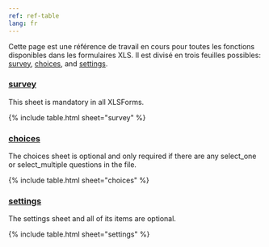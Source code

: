 ```yaml
---
ref: ref-table
lang: fr
---
```


Cette page est une référence de travail en cours pour toutes les fonctions disponibles dans les formulaires XLS. Il est divisé en trois feuilles possibles: [survey](#survey), [choices](#choices), and [settings](#settings).

### [survey](#survey)

This sheet is mandatory in all XLSForms. 

{% include table.html sheet="survey" %} 

### [choices](#choices)

The choices sheet is optional and only required if there are any select_one or select_multiple questions in the file.

{% include table.html sheet="choices" %}

### [settings](#settings)

The settings sheet and all of its items are optional.

{% include table.html sheet="settings" %}